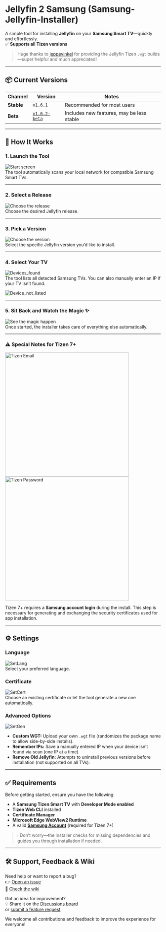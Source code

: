 # Jellyfin 2 Samsung (Samsung-Jellyfin-Installer)

A simple tool for installing **Jellyfin** on your **Samsung Smart TV**—quickly and effortlessly.  
✅ **Supports all Tizen versions**

> Huge thanks to [jeppevinkel](https://github.com/jeppevinkel/jellyfin-tizen-builds) for providing the Jellyfin Tizen `.wgt` builds—super helpful and much appreciated!

---

## 📦 Current Versions

<!-- versions:start -->

| Channel    | Version                                | Notes                                      |
|------------|----------------------------------------|--------------------------------------------|
| **Stable** | [`v1.6.1`](https://github.com/PatrickSt1991/Samsung-Jellyfin-Installer/releases/tag/v1.6.1)         | Recommended for most users                 |
| **Beta**   | [`v1.6.2-beta`](https://github.com/PatrickSt1991/Samsung-Jellyfin-Installer/releases/tag/v1.6.2-beta)             | Includes new features, may be less stable  |

<!-- versions:end -->

---

## 🚀 How It Works

### 1. Launch the Tool  
![Start screen](https://github.com/user-attachments/assets/4b0b0ba6-1165-4ce9-ac62-255baed6b21b)  
The tool automatically scans your local network for compatible Samsung Smart TVs.

---

### 2. Select a Release  
![Choose the release](https://github.com/user-attachments/assets/34b0518e-11a6-49f7-8bcc-055267fa6a3d)  
Choose the desired Jellyfin release.

---

### 3. Pick a Version  
![Choose the version](https://github.com/user-attachments/assets/935313d4-3db4-4e02-beeb-a4a1ceae2739)  
Select the specific Jellyfin version you’d like to install.

---

### 4. Select Your TV  
![Devices_found](https://github.com/user-attachments/assets/d9aba234-c73a-480e-842d-2a7998c3ce6c)  
The tool lists all detected Samsung TVs. You can also manually enter an IP if your TV isn’t found.

![Device_not_listed](https://github.com/user-attachments/assets/d9272aad-562a-4485-b52f-885652cd720b)  

---

### 5. Sit Back and Watch the Magic ✨  
![See the magic happen](https://github.com/user-attachments/assets/3826c8ec-51d1-4f08-8a3c-cf5cdd6bbe36)  
Once started, the installer takes care of everything else automatically.

---

### ⚠️ Special Notes for Tizen 7+

<img src="https://github.com/user-attachments/assets/b32a5873-a9d5-4f1e-9266-69f33961917f" alt="Tizen Email" width="400">
<img src="https://github.com/user-attachments/assets/9ad45a0a-f091-4eb6-94e8-eb0f381816d2" alt="Tizen Password" width="400">

Tizen 7+ requires a **Samsung account login** during the install. This step is necessary for generating and exchanging the security certificates used for app installation.

---

## ⚙️ Settings

### Language
![SetLang](https://github.com/user-attachments/assets/a1e672e0-dfed-4a47-a055-655d09601a2f)  
Select your preferred language.

### Certificate
![SetCert](https://github.com/user-attachments/assets/e3ede4b0-40b4-4a8c-966d-74643e1ea0f4)  
Choose an existing certificate or let the tool generate a new one automatically.

### Advanced Options
![SetGen](https://github.com/user-attachments/assets/1d6c7659-44fa-40e0-a5f0-d7b60f8e7e76)  
- **Custom WGT:** Upload your own `.wgt` file (randomizes the package name to allow side-by-side installs).  
- **Remember IPs:** Save a manually entered IP when your device isn’t found via scan (one IP at a time).  
- **Remove Old Jellyfin:** Attempts to uninstall previous versions before installation (not supported on all TVs).

---

## ✅ Requirements

Before getting started, ensure you have the following:

- A **Samsung Tizen Smart TV** with **Developer Mode enabled**
- **Tizen Web CLI** installed
- **Certificate Manager**
- **Microsoft Edge WebView2 Runtime**
- A valid **[Samsung Account](https://account.samsung.com/iam/signup)** (required for Tizen 7+)

> ℹ️ Don’t worry—the installer checks for missing dependencies and guides you through installation if needed.

---

## 🛠️ Support, Feedback & Wiki

Need help or want to report a bug?  
👉 [Open an issue](https://github.com/PatrickSt1991/Samsung-Jellyfin-Installer/issues)  
📖 [Check the wiki](https://github.com/PatrickSt1991/Samsung-Jellyfin-Installer/wiki)  

Got an idea for improvement?  
💡 Share it on the [Discussions board](https://github.com/PatrickSt1991/Samsung-Jellyfin-Installer/discussions)  
or [submit a feature request](https://github.com/PatrickSt1991/Samsung-Jellyfin-Installer/issues)

We welcome all contributions and feedback to improve the experience for everyone!  

